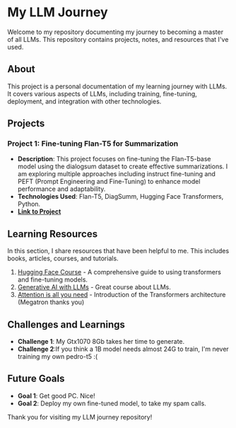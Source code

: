 # My LLM Journey

Welcome to my repository documenting my journey to becoming a master of all LLMs. 
This repository contains projects, notes, and resources that I've used.

## About

This project is a personal documentation of my learning journey with LLMs. It covers various aspects of LLMs, including training, fine-tuning, deployment, and integration with other technologies.

## Projects

### Project 1: Fine-tuning Flan-T5 for Summarization
- **Description**: This project focuses on fine-tuning the Flan-T5-base model using the dialogsum dataset to create effective summarizations. I am exploring multiple approaches including instruct fine-tuning and PEFT (Prompt Engineering and Fine-Tuning) to enhance model performance and adaptability.
- **Technologies Used**: Flan-T5, DiagSumm, Hugging Face Transformers, Python.
- **[Link to Project](https://github.com/pedrongit/llm-journey/blob/main/fine_tuning_and_peft.ipynb)**

## Learning Resources

In this section, I share resources that have been helpful to me. This includes books, articles, courses, and tutorials.

1. [Hugging Face Course](https://huggingface.co/course) - A comprehensive guide to using transformers and fine-tuning models.
2. [Generative AI with LLMs](https://www.coursera.org/learn/generative-ai-with-llms) - Great course about LLMs.
3. [Attention is all you need](https://arxiv.org/abs/1706.03762) - Introduction of the Transformers architecture (Megatron thanks you)


## Challenges and Learnings

- **Challenge 1**: My Gtx1070 8Gb takes her time to generate.
- **Challenge 2**:If you think a 1B model needs almost 24G to train, I'm never training my own pedro-t5 :( 

## Future Goals

- **Goal 1**: Get good PC. Nice!
- **Goal 2**: Deploy my own fine-tuned model, to take my spam calls.

Thank you for visiting my LLM journey repository!
